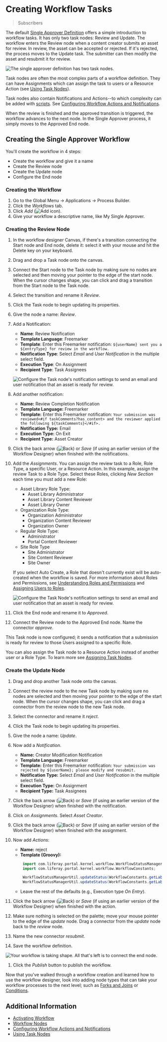 # Creating Workflow Tasks

> Subscribers

The default [Single Approver Definition](https://github.com/liferay/liferay-learn/blob/master/docs/dxp/latest/en/process-automation/workflow/designing-and-managing-workflows/workflow-designer/workflow-designer-overview/resources/single-approver-definition.xml) offers a simple introduction to workflow tasks. It has only two task nodes: Review and Update. The workflow enters the Review node when a content creator submits an asset for review. In review, the asset can be accepted or rejected. If it's rejected, the process moves to the Update task. The submitter can then modify the asset and resubmit it for review.

![The single approver definition has two task nodes.](./creating-workflow-tasks/images/01.png)

Task nodes are often the most complex parts of a workflow definition. They can have Assignments which can assign the task to users or a Resource Action (see [Using Task Nodes](./assigning-task-nodes.md)).

Task nodes also contain Notifications and Actions--to which complexity can be added with [scripts](../../developer-guide/using-the-script-engine-in-workflow.md). See [Configuring Workflow Actions and Notifications](./configuring-workflow-actions-and-notifications.md).

When the review is finished and the approved transition is triggered, the workflow advances to the next node. In the Single Approver process, it simply moves to the Approved End node.

## Creating the Single Approver Workflow

You'll create the workflow in 4 steps: 

* Create the workflow and give it a name
* Create the Review node
* Create the Update node
* Configure the End node

### Creating the Workflow

1. Go to the Global Menu &rarr; Applications &rarr; Process Builder.
1. Click the _Workflows_ tab.
1. Click _Add_ (![Add icon](../../../../images/icon-add.png)).
1. Give your workflow a descriptive name, like My Single Approver.

### Creating the Review Node

1. In the workflow designer Canvas, if there's a transition connecting the Start node and End node, delete it: select it with your mouse and hit the Delete key on your keyboard.
1. Drag and drop a Task node onto the canvas. 
1. Connect the Start node to the Task node by making sure no nodes are selected and then moving your pointer to the edge of the start node. When the cursor changes shape, you can click and drag a transition from the Start node to the Task node.
1. Select the transition and rename it _Review_.
1. Click the Task node to begin updating its properties.
1. Give the node a name: _Review_.
1. Add a Notification:

    * **Name**: Review Notification
    * **Template Language**: Freemarker
    * **Template**: Enter this Freemarker notification: `${userName} sent you a ${entryType} for review in the workflow.`
    * **Notification Type**: Select _Email_ and _User Notification_ in the multiple select field.
    * **Execution Type**: On Assignment
    * **Recipient Type**: Task Assignees

    ![Configure the Task node's notification settings to send an email and user notification that an asset is ready for review.](./creating-workflow-tasks/images/02.png)

1. Add another notification:

   * **Name:** Review Completion Notification
   * **Template Language:** Freemarker
   * **Template:** Enter this Freemarker notification: `Your submission was reviewed<#if taskComments?has_content> and the reviewer applied the following ${taskComments}</#if>.`
   * **Notification Type:** Email
   * **Execution Type:** On Exit
   * **Recipient Type:** Asset Creator 

1. Click the back arrow (![Back](../../../../images/icon-angle-left.png)) or _Save_ (if using an earlier version of the Workflow Designer) when finished with the notifications.
1. Add the _Assignments_. You can assign the review task to a Role, Role Type, a specific User, or a Resource Action. In this example, assign the review Task to a Role Type. Select these Roles, clicking _New Section_ each time you must add a new Role:

   * Asset Library Role Type:
      * Asset Library Administrator
      * Asset Library Content Reviewer
      * Asset Library Owner
   * Organization Role Type:
      * Organization Administrator
      * Organization Content Reviewer
      * Organization Owner
   * Regular Role Type:
      * Administrator
      * Portal Content Reviewer
   * Site Role Type
      * Site Administrator
      * Site Content Reviewer
      * Site Owner

   If you select Auto Create, a Role that doesn't currently exist will be auto-created when the workflow is saved. For more information about Roles and Permissions, see [Understanding Roles and Permissions](../../../../users-and-permissions/roles-and-permissions/understanding-roles-and-permissions.md) and [Assigning Users to Roles](../../../../users-and-permissions/roles-and-permissions/assigning-users-to-roles.md).

   ![Configure the Task Node's notification settings to send an email and user notification that an asset is ready for review.](./creating-workflow-tasks/images/03.png)

1. Click the End node and rename it to _Approved_.

1. Connect the Review node to the Approved End node. Name the connector _approve_.

This Task node is now configured; it sends a notification that a submission is ready for review to those Users assigned to a specific Role.

You can also assign the Task node to a Resource Action instead of another user or a Role Type. To learn more see [Assigning Task Nodes](./assigning-task-nodes.md).

### Create the Update Node

1. Drag and drop another Task node onto the canvas. 
1. Connect the review node to the new Task node by making sure no nodes are selected and then moving your pointer to the edge of the start node. When the cursor changes shape, you can click and drag a connector from the review node to the new Task node. 
1. Select the connector and rename it _reject_. 
1. Click the Task node to begin updating its properties. 
1. Give the node a name: _Update_. 
1. Now add a _Notification_. 

   * **Name:** Creator Modification Notification
   * **Template Language:** Freemarker
   * **Template:** Enter this Freemarker notification: `Your submission was rejected by ${userName}; please modify and resubmit.` 
   * **Notification Type:** Select _Email_ and _User Notification_ in the multiple select field. 
   * **Execution Type:** On Assignment
   * **Recipient Type:** Task Assignees

1. Click the back arrow (![Back](../../../../images/icon-angle-left.png)) or _Save_ (if using an earlier version of the Workflow Designer) when finished with the notification.
1. Click on _Assignments_. Select _Asset Creator_. 
1. Click the back arrow (![Back](../../../../images/icon-angle-left.png)) or _Save_ (if using an earlier version of the Workflow Designer) when finished with the assignment.
1. Now add _Actions_:

   * **Name:** reject
   * **Template (Groovy):**
     ```groovy
      import com.liferay.portal.kernel.workflow.WorkflowStatusManagerUtil;
      import com.liferay.portal.kernel.workflow.WorkflowConstants;

      WorkflowStatusManagerUtil.updateStatus(WorkflowConstants.getLabelStatus("denied"), workflowContext);
      WorkflowStatusManagerUtil.updateStatus(WorkflowConstants.getLabelStatus("pending"), workflowContext);
     ```
   * Leave the rest of the defaults (e.g., Execution type _On Entry_).

1. Click the back arrow (![Back](../../../../images/icon-angle-left.png)) or _Save_ (if using an earlier version of the Workflow Designer) when finished with the action.
1. Make sure nothing is selected on the palette; move your mouse pointer to the edge of the _update_ node. Drag a connector from the _update_ node back to the _review_ node. 
1. Name the new connector _resubmit_. 
1. Save the workflow definition.

![Your workflow is taking shape. All that's left is to connect the end node.](./creating-workflow-tasks/images/04.png)

1. Click the _Publish_ button to publish the workflow. 

Now that you've walked through a workflow creation and learned how to use the workflow designer, look into adding node types that can take your workflow processes to the next level; such as [Forks and Joins](./using-forks-and-joins.md) or [Conditions](./using-condition-nodes.md).

## Additional Information

* [Activating Workflow](../../using-workflows/activating-workflow.md)
* [Workflow Nodes](./workflow-nodes.md)
* [Configuring Workflow Actions and Notifications](./configuring-workflow-actions-and-notifications.md)
* [Using Task Nodes](./assigning-task-nodes.md)
